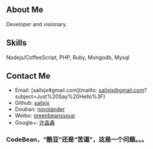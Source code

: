 ## About Me

Developer and visionary.

## Skills

Nodejs/CoffeeScript, PHP, Ruby, Mongodb, Mysql

## Contact Me

* Email: [sailxjx#gmail.com](mailto: sailxjx@gmail.com?subject=Just%20Say%20Hello%3F)
* Github: [sailxjx](https://github.com/sailxjx)
* Douban: [novolander](http://www.douban.com/people/novolander/)
* Weibo: [greenbeanssoup](http://weibo.com/greenbeanssoup)
* Google+: [许晶鑫](https://plus.google.com/102588932744890343699)

### CodeBean，“酷豆”还是“苦逼”，这是一个问题。。。
